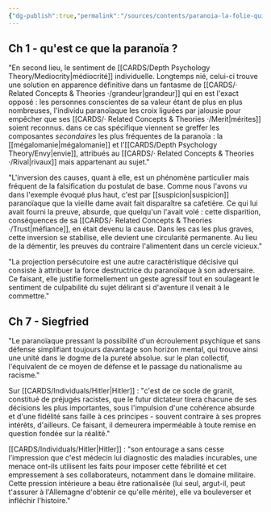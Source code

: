 ```yaml
---
{"dg-publish":true,"permalink":"/sources/contents/paranoia-la-folie-qui-fait-l-histoire-luigi-zola/","created":"2022-12-20T15:48:11.728+01:00","updated":"2023-02-19T16:09:36.580+01:00"}
---
```



## Ch 1 - qu'est ce que la paranoïa ? 

"En second lieu, le sentiment de [[CARDS/Depth Psychology Theory/Mediocrity\|médiocrité]] individuelle. Longtemps nié, celui-ci trouve une solution en apparence définitive dans un fantasme de [[CARDS/· Related Concepts & Theories ·/grandeur\|grandeur]] qui en est l'exact opposé : les personnes conscientes de sa valeur étant de plus en plus nombreuses, l'individu paranoïaque les croix liguées par jalousie pour empêcher que ses [[CARDS/· Related Concepts & Theories ·/Merit\|mérites]] soient reconnus. dans ce cas spécifique viennent se greffer les composantes *secondaires* les plus fréquentes de la paranoïa : la [[mégalomanie\|mégalomanie]] et l'[[CARDS/Depth Psychology Theory/Envy\|envie]], attribués au [[CARDS/· Related Concepts & Theories ·/Rival\|rivaux]] mais appartenant au sujet."

"L'inversion des causes, quant à elle, est un phénomène particulier mais fréquent de la falsification du postulat de base. Comme nous l'avons vu dans l'exemple évoqué plus haut, c'est par [[suspicion\|suspicion]] paranoïaque que la vieille dame avait fait disparaître sa cafetière. Ce qui lui avait fourni la preuve, absurde, que quelqu'un l'avait volé : cette disparition, conséquences de sa [[CARDS/· Related Concepts & Theories ·/Trust\|méfiance]], en était devenu la cause. Dans les cas les plus graves, cette inversion se stabilise, elle devient une circularité permanente. Au lieu de la démentir, les preuves du contraire l'alimentent dans un cercle vicieux."

"La projection persécutoire est une autre caractéristique décisive qui consiste à attribuer la force destructrice du paranoïaque à son adversaire. Ce faisant, elle justifie formellement un geste agressif tout en soulageant le sentiment de culpabilité du sujet délirant si d'aventure il venait à le commettre."

## Ch 7 - Siegfried 

"Le paranoïaque pressant la possibilité d'un écroulement psychique et sans défense simplifiant toujours davantage son horizon mental, qui trouve ainsi une unité dans le dogme de la pureté absolue. sur le plan collectif, l'équivalent de ce moyen de défense et le passage du nationalisme au racisme."

Sur [[CARDS/Individuals/Hitler\|Hitler]] : "c'est de ce socle de granit, constitué de préjugés racistes, que le futur dictateur tirera chacune de ses décisions les plus importantes, sous l'impulsion d'une cohérence absurde et d'une fidélité sans faille à ces principes - souvent contraire à ses propres intérêts, d'ailleurs. Ce faisant, il demeurera imperméable à toute remise en question fondée sur la réalité."

[[CARDS/Individuals/Hitler\|Hitler]] : "son entourage a sans cesse l'impression que c'est médecin lui diagnostic des maladies incurables, une menace ont-ils utilisent les faits pour imposer cette fébrilité et cet empressement à ses collaborateurs, notamment dans le domaine militaire. Cette pression intérieure a beau être rationalisée (lui seul, argut-il, peut t'assurer à l'Allemagne d'obtenir ce qu'elle mérite), elle va bouleverser et infléchir l'histoire."
